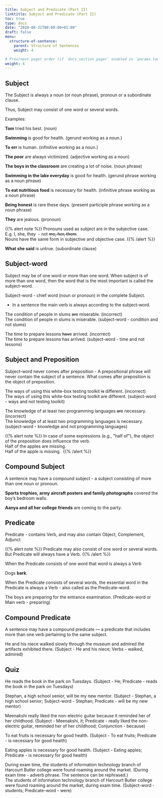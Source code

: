 ```yaml
---
title: Subject and Predicate (Part II)
linktitle: Subject and Predicate (Part II)
toc: true
type: docs
date: "2020-08-31T00:00:00+01:00"
draft: false
menu:
  structure-of-sentence:
    parent: Structure of Sentences
    weight: 4

# Prev/next pager order (if `docs_section_pager` enabled in `params.toml`)
weight: 4
---
```


## Subject

The Subject is always a noun (or noun phrase), pronoun or a subordinate clause. 

Thus, Subject may consist of one word or several words. 

Examples:

<b>Tom</b> tried his best. (noun) 

<b>Swimming</b> is good for health. (gerund working as a noun.)

<b>To err</b> is human. (infinitive working as a noun.)

<b>The poor</b> are always victimized. (adjective working as a noun)

<b>The boys in the classroom</b> are creating a lot of noise. (noun phrase) 

<b>Swimming in the lake everyday</b> is good for health. (gerund phrase working as a noun phrase)

<b>To eat nutritious food</b> is necessary for health.  (infinitive phrase working as a noun phrase)

<b>Being honest</b> is rare these days.   (present participle phrase working as a noun phrase)

<b>They</b> are jealous. (pronoun) 

{{% alert note %}}
Pronouns used as subject are in the subjective case. <br>
E.g. I, she, they  -  not <s>me, her, them</s>. <br>
Nouns have the same form in subjective and objective case. 
{{% /alert %}}

<b>What she said</b> is untrue. (subordinate clause)

## Subject-word

Subject may be of one word or more than one word. When subject is of more than one word, then the word that is the most important is called the subject-word. 

Subject-word  - chief word (noun or pronoun) in the complete Subject.

* In a sentence the main verb is always according to the subject-word. 

The condition of people in slums <s>are</s> miserable. (incorrect) <br>
The condition of people in slums is miserable. (subject-word - condition and not slums)

The time to prepare lessons <s>have</s> arrived. (incorrect) <br>
The time to prepare lessons has arrived. (subject-word - time and not lessons)

## Subject and Preposition

Subject-word never comes after preposition - A prepositional phrase will never contain the subject of a sentence. What comes after preposition is the object of preposition.

The ways of using this white-box testing toolkit <s>is</s> different. (incorrect)<br>
The ways of using this white-box testing toolkit are different. (subject-word - ways and not testing toolkit)

The knowledge of at least two programming languages <s>are</s> necessary. (incorrect)<br>
The knowledge of at least two programming languages is necessary. (subject-word - knowledge and not programming languages)

{{% alert note %}}
In case of some expressions (e.g., "half of"), the object of the preposition does influence the verb.<br>
Half of the apples are missing. <br>
Half of the apple is missing. 
{{% /alert %}}

## Compound Subject

A sentence may have a compound subject - a subject consisting of more than one noun or pronoun.

<b>Sports trophies, army aircraft posters and family photographs</b> covered the boy’s bedroom walls.

<b>Aanya and all her college friends</b> are coming to the party. 

## Predicate

Predicate - contains Verb, and may also contain Object, Complement, Adjunct

{{% alert note %}}
Predicate may also consist of one word or several words. But Predicate will always have a Verb. 
{{% /alert %}}

When the Predicate consists of one word that word is always a Verb

Dogs <b>bark</b>. 

When the Predicate consists of several words, the essential word in the Predicate is always a Verb - also called as the Predicate-word.  

The boys are preparing for the entrance examination. (Predicate-word or Main verb - preparing)

## Compound Predicate

A sentence may have a compound predicate — a predicate that includes more than one verb pertaining to the same subject.

He and his niece walked slowly through the museum and admired the artifacts exhibited there.
(Subject - He and his niece; Verbs - walked, admired)

## Quiz

He reads the book in the park on Tuesdays. (Subject - He; Predicate - reads the book in the park on Tuesdays)

Stephan, a high school senior, will be my new mentor. (Subject - Stephan, a high school senior; Subject-word - Stephan; Predicate - will be my new mentor)

Meenakshi really liked the non-electric guitar because it reminded her of her childhood. (Subject - Meenakshi, it; Predicate - really liked the non-electric guitar, reminded her of her childhood; Conjunction - because)

To eat fruits is necessary for good health.   (Subject - To eat fruits; Predicate - is necessary for good health)

Eating apples is necessary for good health. (Subject - Eating apples; Predicate - is necessary for good health)

During exam time, the students of information technology branch of Harcourt Butler college were found roaming around the market. (During exam time - adverb phrase. The sentence can be rephrased.)<br>
The students of information technology branch of Harcourt Butler college were found roaming around the market, during exam time. (Subject-word - students; Predicate-word - were)



